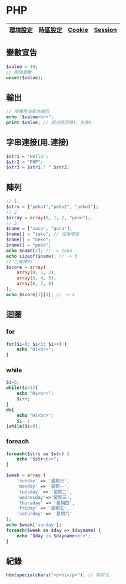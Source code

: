 # PHP
|[環境設定](./phpSet.md)|[時區設定](./timezone.md)|[Cookie](./Cookie)|[Session](./Session)|
|-|-|-|-|

## 變數宣告
```php
$value = 10;
// 刪除變數
unset($value);
```
## 輸出
```php
// 兩種用法基本相同
echo "$value<br>";
print $value; // 成功時回傳1，失敗0 
```
## 字串連接(用.連接)
```php
$str1 = "Hello";
$str2 = "PHP";
$str3 = $str1." ".$str2;
```
## 陣列
```php
// 1.
$strs = ["peko1","peko2", "peko3"];
// 2.
$array = array(0, 1, 2, "peko");
// 3.
$name = ["coco", "gura"];
$name[] = "zako"; // 往後增加
$name[] = "neko";
$name[] = "peko";
echo $name[2]; // -> zako
echo sizeof($name); // -> 5
// 二維陣列
$score = array(
    array(0, 1, 2),
    array(3, 4, 5),
    array(6, 7, 8)
);
echo $score[1][1]; // -> 4
```

## 迴圈
### for
```php
for($i=0; $i<3; $i++) {
    echo "Hi<br>";
}
```
### while
```php
$i=0;
while($i<3){
    echo "Hi<br>";
    $i++;
}
do{
    echo "Hi<br>";
    $i--;
}while($i>0);
```
### foreach
```php
foreach($strs as $str) {
    echo "$str<br>";
}

$week = array (
    'sunday' => '星期日',
    'monday' => '星期一',
    'tuesday' => '星期二', 
    'wednesday'=>'星期三',
    'thursday' => '星期四',
    'friday' => '星期五',
    'saturday' => '星期六'
);
echo $week['sunday'];
foreach($week as $day => $dayname) {
    echo "$day is $dayname<br>";
}
```

## 紀錄
```php
htmlspecialchars("<p>hi</p>"); // 純字元 
```